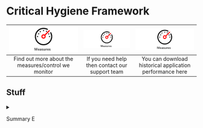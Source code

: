 # Critical Hygiene Framework

|<a href="assist/"><img src="Guage.svg" alt="drawing"></a>| <a href="other/"><img src="Guage.svg" alt="drawing"></a> | <img src="Guage.svg" alt="drawing"> | 
| :---:  | :---: | :---: |
|Find out more about the measures/control we monitor|If you need help then contact our support team|You can download historical application performance here|

## Stuff

<details>

<summary>

Summary E

</summary>

content
  
### Heading ###
The dashboard can be accessed via
<br>
[Some Link](https://google.com)
<br>
More text **important**
### Another heading ###

</details>
